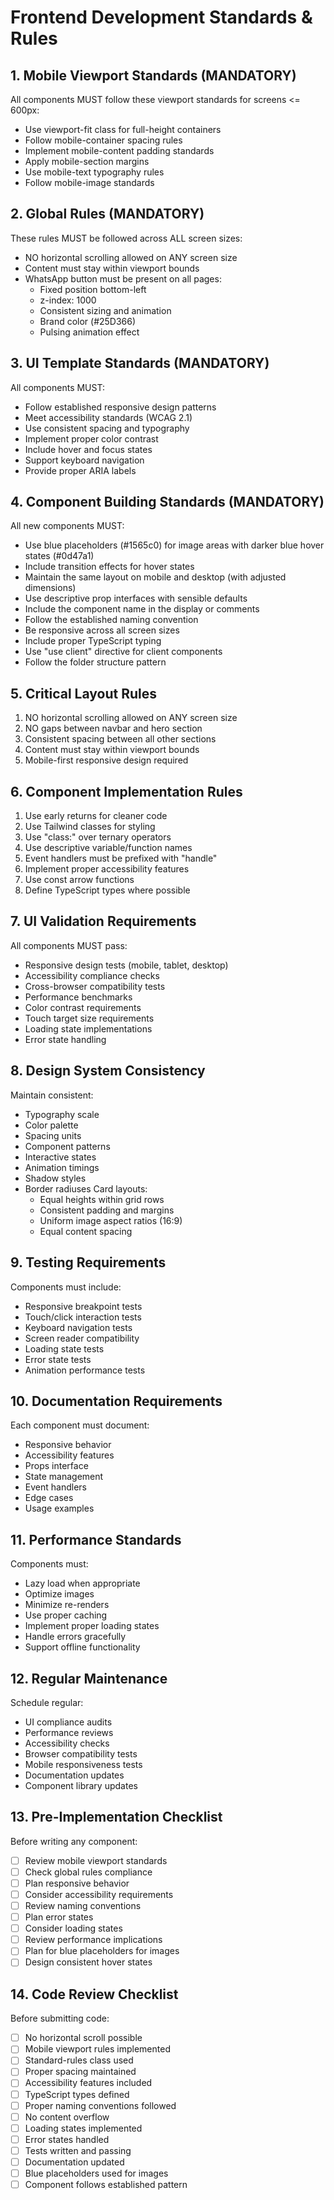 # Frontend Development Standards & Rules

## 1. Mobile Viewport Standards (MANDATORY)
All components MUST follow these viewport standards for screens <= 600px:
- Use viewport-fit class for full-height containers
- Follow mobile-container spacing rules
- Implement mobile-content padding standards
- Apply mobile-section margins
- Use mobile-text typography rules
- Follow mobile-image standards

## 2. Global Rules (MANDATORY)
These rules MUST be followed across ALL screen sizes:
- NO horizontal scrolling allowed on ANY screen size
- Content must stay within viewport bounds
- WhatsApp button must be present on all pages:
  - Fixed position bottom-left
  - z-index: 1000
  - Consistent sizing and animation
  - Brand color (#25D366)
  - Pulsing animation effect

## 3. UI Template Standards (MANDATORY)
All components MUST:
- Follow established responsive design patterns
- Meet accessibility standards (WCAG 2.1)
- Use consistent spacing and typography
- Implement proper color contrast
- Include hover and focus states
- Support keyboard navigation
- Provide proper ARIA labels

## 4. Component Building Standards (MANDATORY)
All new components MUST:
- Use blue placeholders (#1565c0) for image areas with darker blue hover states (#0d47a1)
- Include transition effects for hover states
- Maintain the same layout on mobile and desktop (with adjusted dimensions)
- Use descriptive prop interfaces with sensible defaults
- Include the component name in the display or comments
- Follow the established naming convention
- Be responsive across all screen sizes
- Include proper TypeScript typing
- Use "use client" directive for client components
- Follow the folder structure pattern

## 5. Critical Layout Rules
1. NO horizontal scrolling allowed on ANY screen size
2. NO gaps between navbar and hero section
3. Consistent spacing between all other sections
4. Content must stay within viewport bounds
5. Mobile-first responsive design required

## 6. Component Implementation Rules
1. Use early returns for cleaner code
2. Use Tailwind classes for styling
3. Use "class:" over ternary operators
4. Use descriptive variable/function names
5. Event handlers must be prefixed with "handle"
6. Implement proper accessibility features
7. Use const arrow functions
8. Define TypeScript types where possible

## 7. UI Validation Requirements
All components MUST pass:
- Responsive design tests (mobile, tablet, desktop)
- Accessibility compliance checks
- Cross-browser compatibility tests
- Performance benchmarks
- Color contrast requirements
- Touch target size requirements
- Loading state implementations
- Error state handling

## 8. Design System Consistency
Maintain consistent:
- Typography scale
- Color palette
- Spacing units
- Component patterns
- Interactive states
- Animation timings
- Shadow styles
- Border radiuses
Card layouts:
  - Equal heights within grid rows
  - Consistent padding and margins
  - Uniform image aspect ratios (16:9)
  - Equal content spacing

## 9. Testing Requirements
Components must include:
- Responsive breakpoint tests
- Touch/click interaction tests
- Keyboard navigation tests
- Screen reader compatibility
- Loading state tests
- Error state tests
- Animation performance tests

## 10. Documentation Requirements
Each component must document:
- Responsive behavior
- Accessibility features
- Props interface
- State management
- Event handlers
- Edge cases
- Usage examples

## 11. Performance Standards
Components must:
- Lazy load when appropriate
- Optimize images
- Minimize re-renders
- Use proper caching
- Implement proper loading states
- Handle errors gracefully
- Support offline functionality

## 12. Regular Maintenance
Schedule regular:
- UI compliance audits
- Performance reviews
- Accessibility checks
- Browser compatibility tests
- Mobile responsiveness tests
- Documentation updates
- Component library updates

## 13. Pre-Implementation Checklist
Before writing any component:
- [ ] Review mobile viewport standards
- [ ] Check global rules compliance
- [ ] Plan responsive behavior
- [ ] Consider accessibility requirements
- [ ] Review naming conventions
- [ ] Plan error states
- [ ] Consider loading states
- [ ] Review performance implications
- [ ] Plan for blue placeholders for images
- [ ] Design consistent hover states

## 14. Code Review Checklist
Before submitting code:
- [ ] No horizontal scroll possible
- [ ] Mobile viewport rules implemented
- [ ] Standard-rules class used
- [ ] Proper spacing maintained
- [ ] Accessibility features included
- [ ] TypeScript types defined
- [ ] Proper naming conventions followed
- [ ] No content overflow
- [ ] Loading states implemented
- [ ] Error states handled
- [ ] Tests written and passing
- [ ] Documentation updated
- [ ] Blue placeholders used for images
- [ ] Component follows established pattern